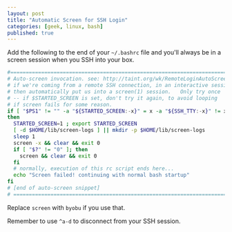 ```yaml
---
layout: post
title: "Automatic Screen for SSH Login"
categories: [geek, linux, bash]
published: true
---
```


Add the following to the end of your `~/.bashrc` file and you'll always be in a screen session when you SSH into your box.

``` bash
#======================================================================
# Auto-screen invocation. see: http://taint.org/wk/RemoteLoginAutoScreen
# if we're coming from a remote SSH connection, in an interactive session
# then automatically put us into a screen(1) session.   Only try once
# -- if $STARTED_SCREEN is set, don't try it again, to avoid looping
# if screen fails for some reason.
if [ "$PS1" != "" -a "${STARTED_SCREEN:-x}" = x -a "${SSH_TTY:-x}" != x ]
then
  STARTED_SCREEN=1 ; export STARTED_SCREEN
  [ -d $HOME/lib/screen-logs ] || mkdir -p $HOME/lib/screen-logs
  sleep 1
  screen -x && clear && exit 0
  if [ "$?" != "0" ]; then
    screen && clear && exit 0
  fi
  # normally, execution of this rc script ends here...
  echo "Screen failed! continuing with normal bash startup"
fi
# [end of auto-screen snippet]
# ======================================================================
```

Replace `screen` with `byobu` if you use that.

Remember to use `^a-d` to disconnect from your SSH session.
